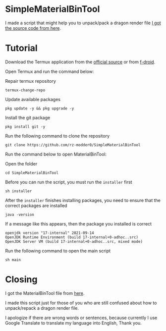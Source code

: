# SimpleMaterialBinTool

I made a script that might help you to unpack/pack a dragon render file [I got the source code from here](https://github.com/ddf8196/MaterialBinTool).

# Tutorial

Download the Termux application from the [official source]() or from [f-droid]().

Open Termux and run the command below:

Repair termux repository
```
termux-change-repo
```

Update available packages
```
pkg update -y && pkg upgrade -y
```

Install the git package
```
pkg install git -y
```

Run the following command to clone the repository
```
git clone https://github.com/rz-modder0/SimpleMaterialBinTool
```

Run the command below to open MaterialBinTool:

Open the folder
```
cd SimpleMaterialBinTool
```

Before you can run the script, you must run the `installer` first
```
sh installer
```

After the `installer` finishes installing packages, you need to ensure that the correct packages are installed
```
java -version
```

If a message like this appears, then the package you installed is correct
```
openjdk version "17-internal" 2021-09-14
OpenJDK Runtime Environment (build 17-internal+0-adhoc..src)
OpenJDK Server VM (build 17-internal+0-adhoc..src, mixed mode)
```

Run the following command to open the main script
```
sh main
```

# Closing

I got the MaterialBinTool file from [here](https://github.com/ddf8196/MaterialBinTool/releases).

I made this script just for those of you who are still confused about how to unpack/repack a dragon render file.

I apologize if there are wrong words or sentences, because currently I use Google Translate to translate my language into English, Thank you.
